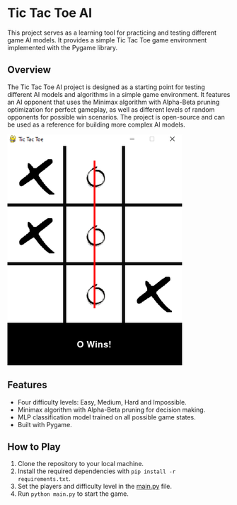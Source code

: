 # Tic Tac Toe AI

This project serves as a learning tool for practicing and testing different game AI models. It provides a simple Tic Tac Toe game environment implemented with the Pygame library.

## Overview

The Tic Tac Toe AI project is designed as a starting point for testing different AI models and algorithms in a simple game environment. It features an AI opponent that uses the Minimax algorithm with Alpha-Beta pruning optimization for perfect gameplay, as well as different levels of random opponents for possible win scenarios. The project is open-source and can be used as a reference for building more complex AI models.

![Game Example](./assets/game_example.png)

## Features

- Four difficulty levels: Easy, Medium, Hard and Impossible.
- Minimax algorithm with Alpha-Beta pruning for decision making.
- MLP classification model trained on all possible game states.
- Built with Pygame.

## How to Play

1. Clone the repository to your local machine.
2. Install the required dependencies with `pip install -r requirements.txt`.
3. Set the players and difficulty level in the [main.py](main.py) file.
4. Run `python main.py` to start the game.
